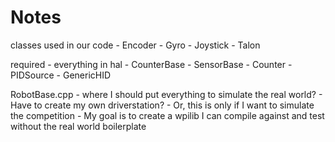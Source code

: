 # Notes
classes used in our code
	- Encoder
	- Gyro
	- Joystick
	- Talon

required
	- everything in hal
	- CounterBase
	- SensorBase
	- Counter
	- PIDSource
	- GenericHID

RobotBase.cpp
	- where I should put everything to simulate the real world?
	- Have to create my own driverstation?
	- Or, this is only if I want to simulate the competition
	- My goal is to create a wpilib I can compile against and test without the real world boilerplate